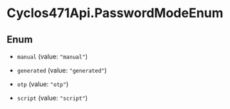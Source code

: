 # Cyclos471Api.PasswordModeEnum

## Enum


* `manual` (value: `"manual"`)

* `generated` (value: `"generated"`)

* `otp` (value: `"otp"`)

* `script` (value: `"script"`)


